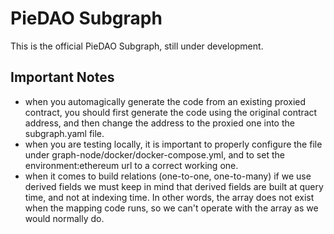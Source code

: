 # PieDAO Subgraph
This is the official PieDAO Subgraph, still under development.

## Important Notes
- when you automagically generate the code from an existing proxied contract, you should first generate the code using the original contract address, and then change the address to the proxied one into the subgraph.yaml file.
- when you are testing locally, it is important to properly configure the file under graph-node/docker/docker-compose.yml, and to set the environment:ethereum url to a correct working one.
- when it comes to build relations (one-to-one, one-to-many) if we use derived fields we must keep in mind that derived fields are built at query time, and not at indexing time. In other words, the array does not exist when the mapping code runs, so we can't operate with the array as we would normally do.
